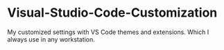 # Visual-Studio-Code-Customization
My customized settings with VS Code themes and extensions. Which I always use in any workstation.
